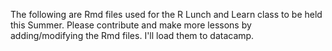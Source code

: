 
The following are Rmd files used for the R Lunch and Learn class to be held this Summer. Please contribute and make more lessons by adding/modifying the Rmd files. I'll load them to datacamp. 